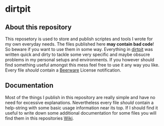 dirtpit
=======

## About this repository ##

This reposetory is used to store and publish scriptes and tools I wrote for my own everyday needs. The files published here **may contain bad code**! So beware if you want to use them in some way. Everything in [dirtpit](https://github.com/gariepinus/dirtpit) was written quick and dirty to tackle some very specific and maybe obsucre problems in my personal setups and environments. If you however should find something useful amongst this mess feel free to use it any way you like. Every file *should* contain a [Beerware](https://en.wikipedia.org/wiki/Beerware) License notification.

## Documentation ##

Most of the things I publish in this repository are really simple and have no need for excessive explanations. Nevertheless every file *should* contain a help-string with some basic usage information near its top. If I should find it useful to write down some additional documentation for some files you will find them in this repositories [Wiki](https://github.com/gariepinus/dirtpit/wiki).
